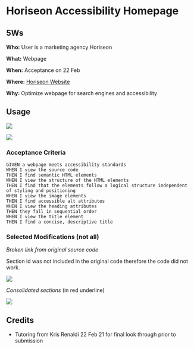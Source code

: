 # Horiseon Accessibility Homepage

## 5Ws

<p> <b>Who:</b> User is a marketing agency Horiseon </p>
<p> <b>What:</b> Webpage </p>
<p> <b>When:</b> Acceptance on 22 Feb </p>
<p> <b>Where:</b> <a href="https://jdroyko.github.io/horiseon-accessibility/"> Horiseon Website</a></p>
<p> <b>Why:</b> Optimize webpage for search engines and accessibility </p>

## Usage

![](~.\assets\images\horiseaon%20screencapture.jpg)

![](C:\Users\c15jd\Desktop\bootcamp\homework\homework1\assets\images\horiseaon%20screencapture2.JPG)

### Acceptance Criteria

```
GIVEN a webpage meets accessibility standards
WHEN I view the source code
THEN I find semantic HTML elements
WHEN I view the structure of the HTML elements
THEN I find that the elements follow a logical structure independent of styling and positioning
WHEN I view the image elements
THEN I find accessible alt attributes
WHEN I view the heading attributes
THEN they fall in sequential order
WHEN I view the title element
THEN I find a concise, descriptive title
```

### Selected Modifications (not all)

<p> <i> Broken link from original source code </i></p>

Section id was not included in the original code therefore the code did not work. 

![](C:\Users\c15jd\Desktop\bootcamp\homework\homework1\assets\images\sectionid.JPG)



<i> Consolidated sections </i> (in red underline)

![](C:\Users\c15jd\Desktop\bootcamp\homework\homework1\assets\images\benefit.JPG)



## Credits

- Tutoring from Kris Renaldi 22 Feb 21 for final look through prior to submission
